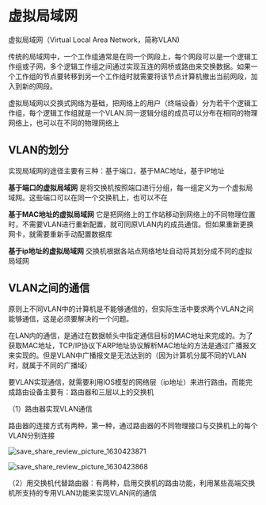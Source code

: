 # 虚拟局域网

虚拟局域网（Virtual Local Area Network，简称VLAN)

传统的局域网中，一个工作组通常是在同一个网段上，每个网段可以是一个逻辑工作组或子网，多个逻辑工作组之间通过实现互连的网桥或路由来交换数据。如果一个工作组的节点要转移到另一个工作组时就需要将该节点计算机撤出当前网段，加入到新的网段。

虚拟局域网以交换式网络为基础，把网络上的用户（终端设备）分为若干个逻辑工作组，每个逻辑工作组就是一个VLAN.同一逻辑分组的成员可以分布在相同的物理网络上，也可以在不同的物理网络上



## VLAN的划分

实现局域网的途径主要有三种：基于端口，基于MAC地址，基于IP地址

**基于端口的虚拟局域网**
是将交换机按照端口进行分组，每一组定义为一个虚拟局域网。这些端口可以在同一个交换机上，也可以不在



**基于MAC地址的虚拟局域网**
它是把网络上的工作站移动到网络上的不同物理位置时，不需要VLAN进行重新配置，就可同原VLAN内的成员通信。但如果重新更换网卡，就需要重新手动配置数据库



**基于ip地址的虚拟局域网**
交换机根据各站点网络地址自动将其划分成不同的虚拟局域网



## VLAN之间的通信

原则上不同VLAN中的计算机是不能够通信的，但实际生活中要求两个VLAN之间能够通信，这是必须要解决的一个问题。

在LAN内的通信，是通过在数据帧头中指定通信目标的MAC地址来完成的。为了获取MAC地址，TCP/IP协议下ARP地址协议解析MAC地址的方法是通过广播报文来实现的。但是VLAN中广播报文是无法达到的（因为计算机分属不同的VLAN时，就属于不同的广播域）

要VLAN实现通信，就需要利用IOS模型的网络层（ip地址）来进行路由。而能完成路由设备主要有：路由器和三层以上的交换机



（1）路由器实现VLAN通信

路由器的连接方式有两种，第一种，通过路由器的不同物理接口与交换机上的每个VLAN分别连接

![save_share_review_picture_1630423871](/Users/jared/Downloads/save_share_review_picture_1630423871.jpeg)

![save_share_review_picture_1630423868](/Users/jared/Downloads/save_share_review_picture_1630423868.jpeg)



（2）用交换机代替路由器：有两种，启用交换机的路由功能，利用某些高端交换机所支持的专用VLAN功能来实现VLAN间的通信